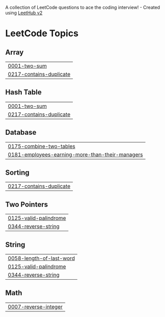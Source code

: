 A collection of LeetCode questions to ace the coding interview! - Created using [LeetHub v2](https://github.com/arunbhardwaj/LeetHub-2.0)
<!---LeetCode Topics Start-->
# LeetCode Topics
## Array
|  |
| ------- |
| [0001-two-sum](https://github.com/zezo-777/MyLeetCode-Solutions/tree/master/0001-two-sum) |
| [0217-contains-duplicate](https://github.com/zezo-777/MyLeetCode-Solutions/tree/master/0217-contains-duplicate) |
## Hash Table
|  |
| ------- |
| [0001-two-sum](https://github.com/zezo-777/MyLeetCode-Solutions/tree/master/0001-two-sum) |
| [0217-contains-duplicate](https://github.com/zezo-777/MyLeetCode-Solutions/tree/master/0217-contains-duplicate) |
## Database
|  |
| ------- |
| [0175-combine-two-tables](https://github.com/zezo-777/MyLeetCode-Solutions/tree/master/0175-combine-two-tables) |
| [0181-employees-earning-more-than-their-managers](https://github.com/zezo-777/MyLeetCode-Solutions/tree/master/0181-employees-earning-more-than-their-managers) |
## Sorting
|  |
| ------- |
| [0217-contains-duplicate](https://github.com/zezo-777/MyLeetCode-Solutions/tree/master/0217-contains-duplicate) |
## Two Pointers
|  |
| ------- |
| [0125-valid-palindrome](https://github.com/zezo-777/MyLeetCode-Solutions/tree/master/0125-valid-palindrome) |
| [0344-reverse-string](https://github.com/zezo-777/MyLeetCode-Solutions/tree/master/0344-reverse-string) |
## String
|  |
| ------- |
| [0058-length-of-last-word](https://github.com/zezo-777/MyLeetCode-Solutions/tree/master/0058-length-of-last-word) |
| [0125-valid-palindrome](https://github.com/zezo-777/MyLeetCode-Solutions/tree/master/0125-valid-palindrome) |
| [0344-reverse-string](https://github.com/zezo-777/MyLeetCode-Solutions/tree/master/0344-reverse-string) |
## Math
|  |
| ------- |
| [0007-reverse-integer](https://github.com/zezo-777/MyLeetCode-Solutions/tree/master/0007-reverse-integer) |
<!---LeetCode Topics End-->